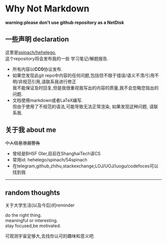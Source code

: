 # Why Not Markdown

**warning:please don’t use github repository as a NetDisk**

## 一些声明 declaration

这里是[spinach/hehelego](https://github.com/hehelego),  
这个repository将会发布我的一些 学习笔记/解题报告.


- 所有内容以**CC0**协议发布.
- 如果您发现此git repo中内容的任何问题,包括但不限于错误/语义不清/引用不明/非规范引用,请联系我进行修正  
  我不能保证及时回复,但是我很重视我写出的内容的质量,我不会忽略您指出的问题.
- 文档使用markdown或者LaTeX编写.  
  但由于使用了不规范的语法,可能导致无法正常渲染, 如果发现这种问题, 请联系我.


## 关于我 about me

~~个人信息泄漏警告~~  

- 曾经是BHSF OIer,目前在ShanghaiTech读CS
- 常用id: hehelego/spinach/54spinach
- 在telegram,github,zhihu,stackexchange;LOJ/UOJ/luogu/codefoces可以找到我

----------------------------------------------------------------

## random thoughts

关于大学生活(以及今后)的reminder

do the right thing.  
meaningful or interesting.  
stay focused,be motivated.  

可观测宇宙足够大,去找你认可的趣味和意义吧.  


